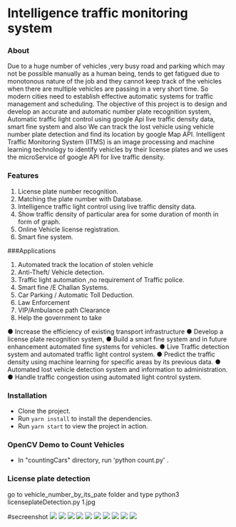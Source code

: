 # Intelligence traffic monitoring system

### About
Due to a huge number of vehicles ,very busy road and parking which may not be possible manually as a
human being, tends to get fatigued due to monotonous nature of the job and they cannot keep track of the
vehicles when there are multiple vehicles are passing in a very short time. So modern cities need to
establish effective automatic systems for traffic management and scheduling.
The objective of this project is to design and develop an accurate and automatic number plate
recognition system, Automatic traffic light control using google Api live traffic density data, smart fine
system and also We can track the lost vehicle using vehicle number plate detection and find its
location by google Map API.
Intelligent Traffic Monitoring System (ITMS) is an image processing and machine learning technology to
identify vehicles by their license plates and we uses the microService of google API for live traffic density.

### Features
1. License plate number recognition.
2. Matching the plate number with Database.
3. Intelligence traffic light control using live traffic density data.
4. Show traffic density of particular area for some duration of month in form of graph.
5. Online Vehicle license registration.
6. Smart fine system.

###Applications
1. Automated track the location of stolen vehicle
2. Anti-Theft/ Vehicle detection.
3. Traffic light automation ,no requirement of Traffic police.
4. Smart fine /E Challan Systems.
5. Car Parking / Automatic Toll Deduction.
6. Law Enforcement
7. VIP/Ambulance path Clearance
8. Help the government to take

● Increase the efficiency of existing transport infrastructure
● Develop a license plate recognition system,
● Build a smart fine system and in future enhancement automated fine systems for vehicles.
● Live Traffic detection system and automated traffic light control system.
● Predict the traffic density using machine learning for specific areas by its previous data.
● Automated lost vehicle detection system and information to administration.
● Handle traffic congestion using automated light control system.

### Installation
* Clone the project.
* Run `yarn install` to install the dependencies.
* Run `yarn start` to view the project in action.

### OpenCV Demo to Count Vehicles
* In "countingCars" directory, run 'python count.py' .

### License plate detection
go to vehicle_number_by_its_pate folder and type python3 licenseplateDetection.py 1.jpg

#secreenshot
<img src="./screenshot/IMG_20200901_103735.jpg">
<img src="./screenshot/IMG_20200901_103751.jpg">
<img src="./screenshot/IMG_20200901_103811.jpg">
<img src="./screenshot/IMG_20200901_103826.jpg">
<img src="./screenshot/IMG_20200901_103844.jpg">
<img src="./screenshot/IMG_20200901_103906.jpg">
<img src="./screenshot/IMG_20200901_103943.jpg">
<img src="./screenshot/IMG_20200901_104003.jpg">
<img src="./screenshot/IMG_20200901_104044.jpg">
<img src="./screenshot/IMG_20200902_032314.jpg">

